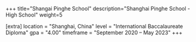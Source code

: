 +++
title="Shangai Pinghe School"
description="Shanghai Pinghe School - High School"
weight=5

[extra]
location = "Shanghai, China"
level = "International Baccalaureate Diploma"
gpa = "4.00"
timeframe = "September 2020 – May 2023"
+++

